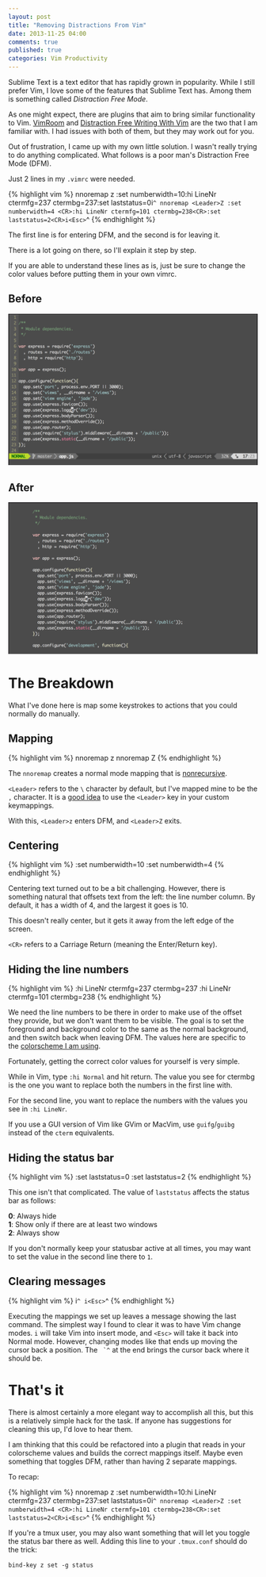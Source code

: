 ```yaml
---
layout: post
title: "Removing Distractions From Vim"
date: 2013-11-25 04:00
comments: true
published: true
categories: Vim Productivity
---
```


Sublime Text is a text editor that has rapidly grown in popularity. While I
still prefer Vim, I love some of the features that Sublime Text has. Among them
is something called *Distraction Free Mode*.

As one might expect, there are plugins that aim to bring similar functionality
to Vim. [VimRoom](http://projects.mikewest.org/vimroom/) and
[Distraction Free Writing With Vim](http://www.laktek.com/2012/09/05/distraction-free-writing-with-vim/)
are the two that I am familiar with. I had issues with both of them, but they
may work out for you.

Out of frustration, I came up with my own little solution. I wasn't really
trying to do anything complicated. What follows is a poor man's Distraction Free
Mode (DFM).

Just 2 lines in my `.vimrc` were needed.

<!--more-->

{% highlight vim %}
nnoremap <Leader>z :set numberwidth=10<CR>:hi LineNr ctermfg=237 ctermbg=237<CR>:set laststatus=0<CR>i<Esc>`^
nnoremap <Leader>Z :set numberwidth=4 <CR>:hi LineNr ctermfg=101 ctermbg=238<CR>:set laststatus=2<CR>i<Esc>`^
{% endhighlight %}

The first line is for entering DFM, and the second is for leaving it.

There is a lot going on there, so I'll explain it step by step.

If you are able to understand these lines as is, just be sure to change the
color values before putting them in your own vimrc.

## Before
<img src="/img/removing-distractions-from-vim/before.png" alt="Before" style="width:100%;max-width:732px;max-height:444px;" />

## After
<img src="/img/removing-distractions-from-vim/after.png" alt="After" style="width:100%;max-width:732px;max-height:444px;" />

<a name="breakdown"></a>
# The Breakdown

What I've done here is map some keystrokes to actions that you could normally do
manually.

## Mapping
{% highlight vim %}
nnoremap <Leader>z
nnoremap <Leader>Z
{% endhighlight %}

The `nnoremap` creates a normal mode mapping that is
[nonrecursive](http://learnvimscriptthehardway.stevelosh.com/chapters/05.html#nonrecursive-mapping).

`<Leader>` refers to the `\` character by default, but I've mapped mine to be
the `,` character. It is a [good idea](http://learnvimscriptthehardway.stevelosh.com/chapters/06.html) to use the `<Leader>` key in your
custom keymappings.

With this, `<Leader>z` enters DFM, and `<Leader>Z` exits.


## Centering
{% highlight vim %}
:set numberwidth=10<CR>
:set numberwidth=4 <CR>
{% endhighlight %}

Centering text turned out to be a bit challenging. However, there is something
natural that offsets text from the left: the line number column. By default,
it has a width of 4, and the largest it goes is 10.

This doesn't really center, but it gets it away from the left edge of the
screen.

`<CR>` refers to a Carriage Return (meaning the Enter/Return key).


## Hiding the line numbers
{% highlight vim %}
:hi LineNr ctermfg=237 ctermbg=237<CR>
:hi LineNr ctermfg=101 ctermbg=238<CR>
{% endhighlight %}

We need the line numbers to be there in order to make use of the offset they
provide, but we don't want them to be visible. The goal is to set the foreground
and background color to the same as the normal background, and then switch back
when leaving DFM. The values here are specific to the
[colorscheme I am using](https://github.com/junegunn/seoul256.vim).

Fortunately, getting the correct color values for yourself is very simple.

While in Vim, type `:hi Normal` and hit return. The value you see for ctermbg
is the one you want to replace both the numbers in the first line with.

For the second line, you want to replace the numbers with the values you see in
`:hi LineNr`.

If you use a GUI version of Vim like GVim or MacVim, use `guifg`/`guibg`
instead of the `cterm` equivalents.

## Hiding the status bar
{% highlight vim %}
:set laststatus=0<CR>
:set laststatus=2<CR>
{% endhighlight %}

This one isn't that complicated. The value of `laststatus` affects the status
bar as follows:

**0**: Always hide
<br>
**1**: Show only if there are at least two windows
<br>
**2**: Always show

If you don't normally keep your statusbar active at all times, you may want to
set the value in the second line there to `1`.

## Clearing messages
{% highlight vim %}
i<Esc>`^
i<Esc>`^
{% endhighlight %}

Executing the mappings we set up leaves a message showing the last command. The
simplest way I found to clear it was to have Vim change modes. `i` will take
Vim into insert mode, and `<Esc>` will take it back into Normal mode. However,
changing modes like that ends up moving the cursor back a position. The `` `^`` at
the end brings the cursor back where it should be.

<a name="thats_it"></a>
# That's it

There is almost certainly a more elegant way to accomplish all this, but this is
a relatively simple hack for the task. If anyone has suggestions for cleaning
this up, I'd love to hear them.

I am thinking that this could be refactored into a plugin that reads in your
colorscheme values and builds the correct mappings itself. Maybe even something
that toggles DFM, rather than having 2 separate mappings.

To recap:

{% highlight vim %}
nnoremap <Leader>z :set numberwidth=10<CR>:hi LineNr ctermfg=237 ctermbg=237<CR>:set laststatus=0<CR>i<Esc>`^
nnoremap <Leader>Z :set numberwidth=4 <CR>:hi LineNr ctermfg=101 ctermbg=238<CR>:set laststatus=2<CR>i<Esc>`^
{% endhighlight %}

If you're a tmux user, you may also want something that will let you toggle the
status bar there as well. Adding this line to your `.tmux.conf` should do the
trick:

```
bind-key z set -g status
```

